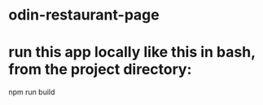 # odin-restaurant-page
# run this app locally like this in bash, from the project directory:
npm run build